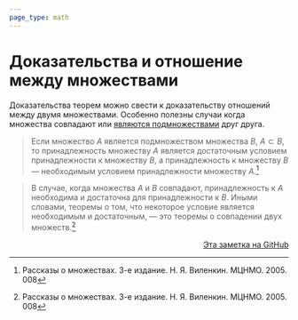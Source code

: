 ```yaml
---
page_type: math
---
```


# Доказательства и отношение между множествами

Доказательства теорем можно свести к доказательству отношений между двумя множествами. Особенно полезны случаи когда множества совпадают или [являются подмножествами](20221101234235.md) друг друга.

> Если множество $A$ является подмножеством множества $B$, $A \subset B$, то принадлежность множеству $A$ является достаточным условием принадлежности к множеству $B$, а принадлежность к множеству $B$ — необходимым условием принадлежности множеству $A$.[^1]

> В случае, когда множества $A$ и $B$ совпадают, принадлежность к $A$ необходима и достаточна для принадлежности к $B$. Иными словами, теоремы о том, что некоторое условие является необходимым и достаточным, — это теоремы о совпадении двух множеств.[^1]

[^1]: Рассказы о множествах. 3-е издание. Н. Я. Виленкин. МЦНМО. 2005. 008



<p v-pre style="text-align: right">
  <a href="https://github.com/Kverde/algorithms/blob/main/source/20221101235817.md">
  Эта заметка на GitHub
  </a>
</p>
